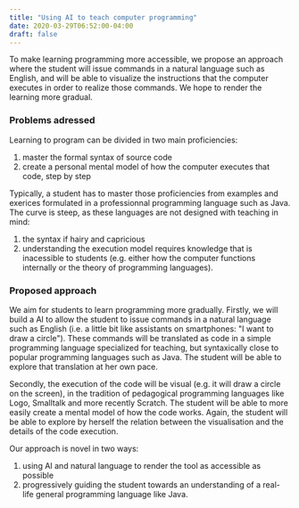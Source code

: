```yaml
---
title: "Using AI to teach computer programming"
date: 2020-03-29T06:52:00-04:00
draft: false
---
```


To make learning programming more accessible, we propose an approach where the
student will issue commands in a natural language such as English, and will be
able to visualize the instructions that the computer executes in order to
realize those commands.  We hope to render the learning more gradual.

### Problems adressed

Learning to program can be divided in two main proficiencies:

1. master the formal syntax of source code
1. create a personal mental model of how the computer executes that code, step by step

Typically, a student has to master those proficiencies from examples and
exerices formulated in a professionnal programming language such as Java.
The curve is steep, as these languages are not designed with teaching in mind:

1. the syntax if hairy and capricious
1. understanding the execution model requires knowledge that is inacessible to students (e.g. either
how the computer functions internally or the theory of programming languages).

### Proposed approach

We aim for students to learn programming more gradually.  Firstly, we will
build a AI to allow the student to issue commands in a natural language such as
English (i.e. a little bit like assistants on smartphones: "I want to draw a
circle").  These commands will be translated as code in a simple programming
language specialized for teaching, but syntaxically close to popular
programming languages such as Java. 
The student will be able to explore that translation at her own pace.

Secondly, the execution of the code will be visual (e.g. it will draw a circle
on the screen), in the tradition of pedagogical programming languages like
Logo, Smalltalk and more recently Scratch. The student will be able to more
easily create a mental model of how the code works. Again, the student will be
able to explore by herself the relation between the visualisation and the
details of the code execution.

Our approach is novel in two ways:

1. using AI and natural language to render the tool as accessible as possible
1. progressively guiding the student towards an understanding of a real-life general programming language like Java.
